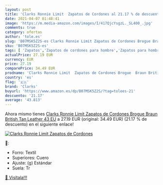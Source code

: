 ```yaml
---
layout: post
title: 'Clarks Ronnie Limit  Zapatos de Cordones al 21.17 % de descuento'
date: 2021-04-07 01:48:41
image: 'https://m.media-amazon.com/images/I/417QjcYsgzL._SL400_.jpg'
comments: true
category: ofertas
author: 'tole.es'
slug: 'B07MSK5Z2S-es Clarks Ronnie Limit Zapatos de Cordones Brogue Braun...'
sku: 'B07MSK5Z2S-es'
tags: [ 'Zapatos','Zapatos de cordones para hombre','Zapatos para hombre','Zapatos y complementos','clarks','zapatos', ]
actualPrice: 27.19 EUR
currency: EUR
price: 27.19
comparePrice: 34.49 EUR
prodname: 'Clarks Ronnie Limit  Zapatos de Cordones Brogue  Braun British Tan Leather  43 EU'
country: 'es'
flag: '🇪🇸'
brand: 'Clarks'
buyurl: 'https://www.amazon.es/dp/B07MSK5Z2S/?tag=tolees-21'
descuento: '21.17'
average: '43.813'
---
```


Ahora mismo tienes [Clarks Ronnie Limit  Zapatos de Cordones Brogue  Braun British Tan Leather  43 EU](https://www.amazon.es/dp/B07MSK5Z2S/?tag=tolees-21) a 27.19 EUR (original: 34.49 EUR) (21.17 %  de descuento) en el siguiente enlace!

[![Clarks Ronnie Limit  Zapatos de Cordones](https://m.media-amazon.com/images/I/417QjcYsgzL._SL400_.jpg)](https://www.amazon.es/dp/B07MSK5Z2S/?tag=tolees-21)

🔎:

- Forro: Textil
- Superiores: Cuero
- Ajuste: (g) Estándar
- Suela: Tr

[🛒 Visítala!!!](https://www.amazon.es/dp/B07MSK5Z2S/?tag=tolees-21)
